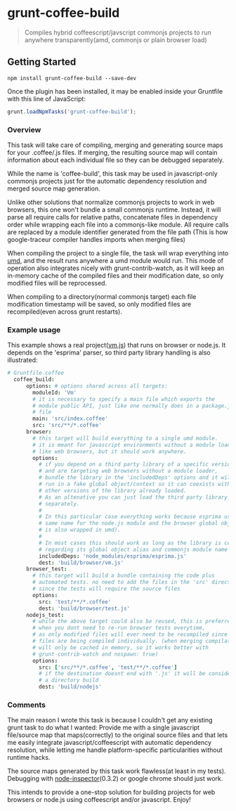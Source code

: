 # grunt-coffee-build

> Compiles hybrid coffeescript/javscript commonjs projects to run anywhere transparently(amd, commonjs or plain browser load) 

## Getting Started
```shell
npm install grunt-coffee-build --save-dev
```

Once the plugin has been installed, it may be enabled inside your Gruntfile with this line of JavaScript:

```js
grunt.loadNpmTasks('grunt-coffee-build');
```

### Overview

This task will take care of compiling, merging and generating source maps for
your .coffee/.js files. If merging, the resulting source map will contain
information about each individual file so they can be debugged separately.

While the name is 'coffee-build', this task may be used in javascript-only
commonjs projects just for the automatic dependency resolution and merged
source map generation.

Unlike other solutions that normalize commonjs projects to work in web
browsers, this one won't bundle a small commonjs runtime. Instead, it will
parse all require calls for relative paths, concatenate files in dependency
order while wrapping each file into a commonjs-like module. All require
calls are replaced by a module identifier generated from the file path
(This is how google-traceur compiler handles imports when merging files)

When compiling the project to a single file, the task will wrap everything into
[umd](https://github.com/umdjs/umd), and the result runs anywhere a umd module
would run. This mode of operation also integrates nicely with
grunt-contrib-watch, as it will keep an in-memory cache of the compiled files
and their modification date, so only modified files will be reprocessed.

When compiling to a directory(normal commonjs target) each file modification
timestamp will be saved, so only modified files are recompiled(even across
grunt restarts).

### Example usage

This example shows a real project([vm.js](https://github.com/tarruda/vm.js))
that runs on browser or node.js. It depends on the 'esprima' parser, so
third party library handling is also illustrated:

```coffeescript
# Gruntfile.coffee
  coffee_build:
      options: # options shared across all targets:
        moduleId: 'Vm'
        # it is necessary to specify a main file which exports the
        # module public API, just like one normally does in a package.json
        # file 
        main: 'src/index.coffee'
        src: 'src/**/*.coffee'
      browser:
        # this target will build everything to a single umd module.
        # it is meant for javascript environments without a module loader
        # like web browsers, but it should work anywhere.
        options:
          # if you depend on a third party library of a specific version
          # and are targeting web browsers without a module loader,
          # bundle the library in the 'includedDeps' options and it will be
          # run in a fake global object/context so it can coexists with
          # other versions of the library already loaded.
          # As an altenative you can just load the third party library
          # separately.
          # 
          # In this particular case everything works because esprima uses the
          # same name for the node.js module and the browser global object(it
          # is also wrapped in umd). 
          # 
          # In most cases this should work as long as the library is consistent
          # regarding its global object alias and commonjs module name
          includedDeps: 'node_modules/esprima/esprima.js'
          dest: 'build/browser/vm.js'
      browser_test:
        # this target will build a bundle containing the code plus
        # automated tests. no need to add the files in the 'src' directory
        # since the tests will require the source files
        options:
          src: 'test/**/*.coffee'
          dest: 'build/browser/test.js'
      nodejs_test:
        # while the above target could also be reused, this is preferred
        # when you dont need to re-run browser tests everytime,
        # as only modified files will ever need to be recompiled since
        # files are being compiled individually. (when merging compilation
        # will only be cached in memory, so it works better with
        # grunt-contrib-watch and nospawn: true)
        options:
          src: ['src/**/*.coffee', 'test/**/*.coffee']
          # if the destination doesnt end with '.js' it will be considered
          # a directory build
          dest: 'build/nodejs'
```

### Comments

The main reason I wrote this task is because I couldn't get any existing grunt
task to do what I wanted: Provide me with a single javascript file/source map
that maps(correctly) to the original source files and that lets me easily
integrate javascript/coffeescript with automatic dependency resolution, while
letting me handle platform-specific particularities without runtime hacks.

The source maps generated by this task work flawless(at least in my tests).
Debugging with
[node-inspector](https://github.com/node-inspector/node-inspector)(0.3.2) or
google chrome should just work.

This intends to provide a one-stop solution for building projects for web
browsers or node.js using coffeescript and/or javascript. Enjoy!
